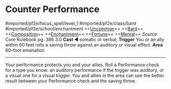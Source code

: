 # Counter Performance
#imported/pf2e/focus_spell/level_1 #imported/pf2e/class/bard #imported/pf2e/school/enchantment 
==[Uncommon](uncommon.md)== ==[Bard](rules/traits/bard.md)== ==[Composition](composition.md)== ==[Enchantment](enchantment.md)== ==[Fortune](fortune.md)== ==[Mental](mental.md)==
*Source* Core Rulebook pg. 386 3.0
**Cast** ◄ somatic or verbal; **Trigger** You or an ally within 60 feet rolls a saving throw against an auditory or visual effect.
**Area** 60-foot emanation

---
Your performance protects you and your allies. Roll a Performance check for a type you know: an auditory performance if the trigger was auditory, or a visual one for a visual trigger. You and allies in the area can use the better result between your Performance check and the saving throw.